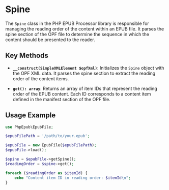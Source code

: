 # Spine

The `Spine` class in the PHP EPUB Processor library is responsible for managing the reading order of the content within an EPUB file.
It parses the spine section of the OPF file to determine the sequence in which the content should be presented to the reader.

## Key Methods

- **`__construct(SimpleXMLElement $opfXml)`**: Initializes the `Spine` object with the OPF XML data. It parses the spine section to extract the reading order of the content items.

- **`get(): array`**: Returns an array of item IDs that represent the reading order of the EPUB content. Each ID corresponds to a content item defined in the manifest section of the OPF file.

## Usage Example

```php
use PhpEpub\EpubFile;

$epubFilePath = '/path/to/your.epub';

$epubFile = new EpubFile($epubFilePath);
$epubFile->load();

$spine = $epubFile->getSpine();
$readingOrder = $spine->get();

foreach ($readingOrder as $itemId) {
    echo "Content item ID in reading order: $itemId\n";
}
```
